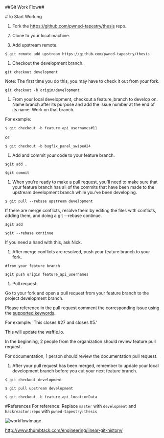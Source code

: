 ##Git Work Flow##

#To Start Working

1. Fork the https://github.com/pwned-tapestry/thesis repo.

1. Clone to your local machine.

1. Add upstream remote.

  `$ git remote add upstream https://github.com/pwned-tapestry/thesis`

1. Checkout the development branch.

  `git checkout development`

  Note: The first time you do this, you may have to check it out from your fork.
  
  `git checkout -b origin/development`

1. From your local development, checkout a feature_branch to develop on. Name branch after its purpose and add the issue number at the end of its name. Work on that branch.

  For example: 

  `$ git checkout -b feature_api_usernames#11`

  or

  `$ git checkout -b bugfix_panel_swipe#24`

1. Add and commit your code to your feature branch.

  `$git add .`

  `$git commit `

1. When you're ready to make a pull request, you'll need to make sure that your feature branch has all of the commits that have been made to the upstream development branch while you've been developing.

  `$ git pull --rebase upstream development`

  If there are merge conflicts, resolve them by editing the files with conflicts, adding them, and doing a git --rebase continue.

  `$git add `

  `$git --rebase continue`

  If you need a hand with this, ask Nick.

1. After merge conflicts are resolved, push your feature branch to your fork.

  `#from your feature branch`

  `$git push origin feature_api_usernames`

1. Pull request:

  Go to your fork and open a pull request from your feature branch to the project development branch.

  Please reference in the pull request comment the corresponding issue using the [supported keywords](https://help.github.com/articles/closing-issues-via-commit-messages/).

  For example: 'This closes #27 and closes #5.'

  This will update the waffle.io.

  In the beginning, 2 people from the organization should review feature pull request.

  For documentation, 1 person should review the documentation pull request.

1. After your pull request has been merged, remember to update your local development branch before you cut your next feature branch.

  `$ git checkout development`

  `$ git pull upstream development`

  `$ git checkout -b feature_api_locationData`

#References
For reference:
Replace `master` with `development` and `hackreactor:repo` with `pwned-tapestry:thesis`

![workflowImage](http://i.imgur.com/p0e4tQK.png)

http://www.thumbtack.com/engineering/linear-git-history/

